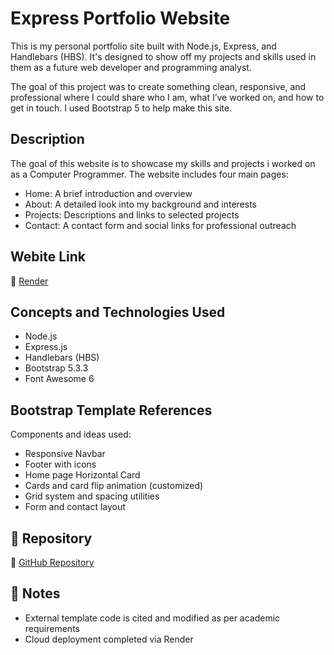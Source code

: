 # Express Portfolio Website

This is my personal portfolio site built with Node.js, Express, and Handlebars (HBS). It's designed to show off my projects and skills used in them as a future web developer and programming analyst.

The goal of this project was to create something clean, responsive, and professional where I could share who I am, what I’ve worked on, and how to get in touch. I used Bootstrap 5 to help make this site.
## Description
The goal of this website is to showcase my skills and projects i worked on as a Computer Programmer. The website includes four main pages:
- Home: A brief introduction and overview
- About: A detailed look into my background and interests
- Projects: Descriptions and links to selected projects
- Contact: A contact form and social links for professional outreach

## Webite Link

🔗 [Render](https://portfolio-nibras-khalid.onrender.com/)

## Concepts and Technologies Used
- Node.js
- Express.js
- Handlebars (HBS)
- Bootstrap 5.3.3
- Font Awesome 6

## Bootstrap Template References
Components and ideas used:
- Responsive Navbar
- Footer with icons
- Home page Horizontal Card
- Cards and card flip animation (customized)
- Grid system and spacing utilities
- Form and contact layout

## 📌 Repository

🔗 [GitHub Repository](https://github.com/yourusername/assignment1)

## 📃 Notes

- External template code is cited and modified as per academic requirements
- Cloud deployment completed via Render
